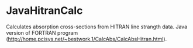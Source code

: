 # JavaHitranCalc
Calculates absorption cross-sections from HITRAN line strangth data.
Java version of FORTRAN program (http://home.pcisys.net/~bestwork.1/CalcAbs/CalcAbsHitran.html).
